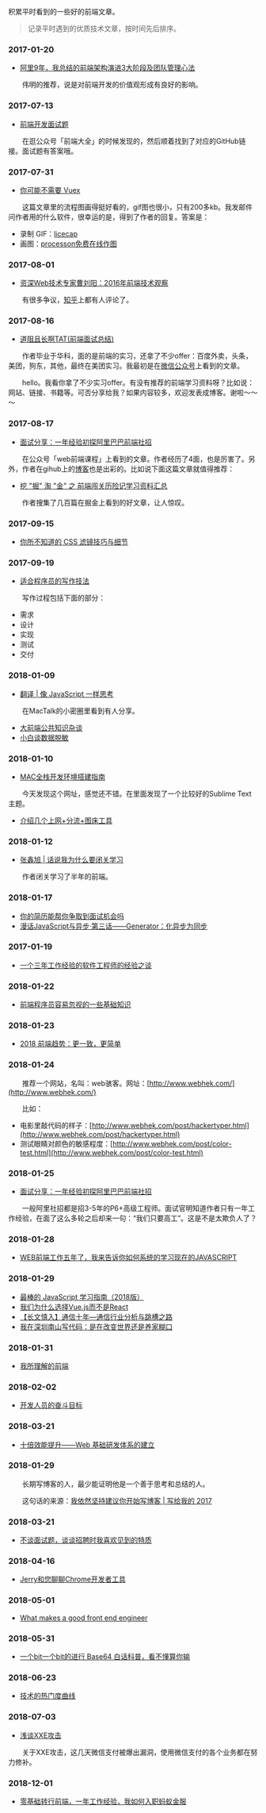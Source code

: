 积累平时看到的一些好的前端文章。

> 记录平时遇到的优质技术文章，按时间先后排序。
>

### 2017-01-20

- [阿里9年，我总结的前端架构演进3大阶段及团队管理心法](http://www.infoq.com/cn/news/2017/01/Ali-9-3)

　　伟明的推荐，说是对前端开发的价值观形成有良好的影响。

### 2017-07-13

- [前端开发面试题](https://github.com/markyun/My-blog/tree/master/Front-end-Developer-Questions)

　　在逛公众号「前端大全」的时候发现的，然后顺着找到了对应的GitHub链接。面试题有答案哦。

### 2017-07-31

- [你可能不需要 Vuex](https://github.com/chenbin92/blog/issues/1)

　　这篇文章里的流程图画得挺好看的，gif图也很小，只有200多kb。我发邮件问作者用的什么软件，很幸运的是，得到了作者的回复。答案是：

- 录制 GIF：[licecap](https://github.com/justinfrankel/licecap)
- 画图：[processon免费在线作图](https://www.processon.com/)

### 2017-08-01

- [资深Web技术专家曹刘阳：2016年前端技术观察](http://geek.csdn.net/news/detail/128912)

　　有很多争议，[知乎](https://www.zhihu.com/question/53625757)上都有人评论了。

### 2017-08-16

- [道阻且长啊TAT(前端面试总结)](https://segmentfault.com/a/1190000010631325?_ea=2359607)

　　作者毕业于华科，面的是前端的实习，还拿了不少offer：百度外卖，头条，美团，狗东，其他，最终在美团实习。我最初是在[微信公众号](https://mp.weixin.qq.com/s/_clHr5a6_JzTos9bKpvKrA)上看到的文章。

　　hello。我看你拿了不少实习offer。有没有推荐的前端学习资料呀？比如说：网站、链接、书籍等。可否分享给我？如果内容较多，欢迎发表成博客。谢啦～～～

### 2017-08-17

- [面试分享：一年经验初探阿里巴巴前端社招](https://github.com/jawil/blog/issues/22)

　　在公众号「web前端课程」上看到的文章。作者经历了4面，也是厉害了。另外，作者在gihub上的[博客](https://github.com/jawil/blog)也是出彩的。比如说下面这篇文章就值得推荐：

- [挖 "掘" 淘 "金" 之 前端闯关历险记学习资料汇总](https://github.com/jawil/blog/issues/4)

　　作者搜集了几百篇在掘金上看到的好文章，让人惊叹。

### 2017-09-15

- [你所不知道的 CSS 滤镜技巧与细节](http://www.cnblogs.com/coco1s/p/7519460.html)

### 2017-09-19

- [适合程序员的写作技法](http://www.cnblogs.com/mindwind/p/7536748.html)

　　写作过程包括下面的部分：

- 需求
- 设计
- 实现
- 测试
- 交付

### 2018-01-09

- [翻译 | 像 JavaScript 一样思考](http://www.ituring.com.cn/article/497284)

　　在MacTalk的小密圈里看到有人分享。

- [大前端公共知识杂谈](https://time.geekbang.org/column/article/241)
- [小白谈数据脱敏](http://www.54tianzhisheng.cn/2017/10/28/Data-Desensitization/)

### 2018-01-10

- [MAC全栈开发环境搭建指南](https://mac.aotu.io/)

　　今天发现这个网址，感觉还不错。在里面发现了一个比较好的Sublime Text主题。

- [介绍几个上网+分流+图床工具](http://www.viyuedu.com/kaopuseo/61071.html)

### 2018-01-12

- [张鑫旭 | 话说我为什么要闭关学习](http://www.zhangxinxu.com/life/2013/03/%E6%88%91%E4%B8%BA%E4%BB%80%E4%B9%88%E8%A6%81%E9%97%AD%E5%85%B3%E5%AD%A6%E4%B9%A0/)

　　作者闭关学习了半年的前端。

### 2018-01-17

- [你的简历能帮你争取到面试机会吗](http://www.cnblogs.com/JavaArchitect/archive/2018/01/09/8249594.html)
- [漫话JavaScript与异步·第三话——Generator：化异步为同步](http://www.cnblogs.com/leegent/archive/2018/01/10/8207246.html)

### 2017-01-19

- [一个三年工作经验的软件工程师的经验之谈](http://www.cnblogs.com/lovesong/p/5721828.html)

### 2018-01-22

- [前端程序员容易忽视的一些基础知识](https://www.cnblogs.com/fsyz/p/8327451.html)

### 2018-01-23

- [2018 前端趋势：更一致，更简单](https://mp.weixin.qq.com/s/HdNQv6eRchBXpNUVRuLZpQ)

### 2018-01-24

　　推荐一个网站，名叫：web骇客。网址：[http://www.webhek.com/](http://www.webhek.com/)

　　比如：

- 电影里敲代码的样子：[http://www.webhek.com/post/hackertyper.html](http://www.webhek.com/post/hackertyper.html)
- 测试眼睛对颜色的敏感程度：[http://www.webhek.com/post/color-test.html](http://www.webhek.com/post/color-test.html)

### 2018-01-25

- [面试分享：一年经验初探阿里巴巴前端社招](https://www.cnblogs.com/fsyz/p/8298921.html)

　　一般阿里社招都是招3-5年的P6+高级工程师。面试官明知道作者只有一年工作经验，在面了这么多轮之后却来一句：“我们只要高工”。这是不是太欺负人了？

### 2018-01-28

- [WEB前端工作五年了，我来告诉你如何系统的学习现在的JAVASCRIPT](http://www.cnblogs.com/gongyue/p/8073235.html)

### 2018-01-29

- [最棒的 JavaScript 学习指南（2018版）](https://www.cnblogs.com/lhb25/p/8361799.html)
- [我们为什么选择Vue.js而不是React](http://www.infoq.com/cn/news/2016/12/why-Vue-js-no-react)
- [【长文慎入】通信十年—通信行业分析与跳槽之路](【长文慎入】通信十年—通信行业分析与跳槽之路)
- [我在深圳南山写代码：是在改变世界还是养家糊口](https://news.cnblogs.com/n/588481/)

### 2018-01-31

- [我所理解的前端](https://www.cnblogs.com/Smiled/p/8377188.html)

### 2018-02-02

- [开发人员的奋斗目标](https://www.cnblogs.com/1si2/p/devroad.html)

### 2018-03-21

- [十倍效能提升——Web 基础研发体系的建立](https://www.cnblogs.com/sskyy/p/8613393.html)

### 2018-01-29

　　长期写博客的人，最少能证明他是一个善于思考和总结的人。

　　这句话的来源：[我依然坚持建议你开始写博客 | 写给我的 2017](https://www.cnblogs.com/plokmju/p/8108846.html)

### 2018-03-21

- [不谈面试题，谈谈招聘时我喜欢见到的特质](https://www.cnblogs.com/dino623/p/8583514.html)

### 2018-04-16

- [Jerry和您聊聊Chrome开发者工具](https://mp.weixin.qq.com/s/CPnbx8ZfszPEcI3Y8RittA)

### 2018-05-01

- [What makes a good front end engineer](https://www.nczonline.net/blog/2007/08/15/what-makes-a-good-front-end-engineer/)

### 2018-05-31

- [一个bit一个bit的进行 Base64 白话科普，看不懂算你输](https://mp.weixin.qq.com/s/TcJUQbqjBditRvRIHuXX-Q)

### 2018-06-23

- [技术的热门度曲线](http://www.ruanyifeng.com/blog/2017/03/gartner-hype-cycle.html)

### 2018-07-03

- [浅谈XXE攻击](http://www.freebuf.com/articles/web/126788.html)

　　关于XXE攻击，这几天微信支付被爆出漏洞，使用微信支付的各个业务都在努力修补。

### 2018-12-01

- [零基础转行前端，一年工作经验，我如何入职蚂蚁金服](https://juejin.im/post/5c011c92f265da614e2bd0c2)
